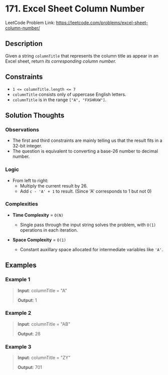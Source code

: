 # 171. Excel Sheet Column Number

LeetCode Problem Link: <https://leetcode.com/problems/excel-sheet-column-number/>

## Description

Given a string `columnTitle` that represents the column title as appear in an Excel sheet, return *its corresponding column number.*

## Constraints

- `1 <= columnTitle.length <= 7`
- `columnTitle` consists only of uppercase English letters.
- `columnTitle` is in the range `["A", "FXSHRXW"]`.

## Solution Thoughts

### Observations

- The first and third constraints are mainly telling us that the result fits in a 32-bit integer.
- The question is equivalent to converting a base-26 number to decimal number.

### Logic

- From left to right:
   - Multiply the current result by 26.
   - Add `c - 'A' + 1` to result. (Since 'A' corresponds to 1 but not 0)

### Complexities

- **Time Complexity** = `O(N)`
   - Single pass through the input string solves the problem, with `O(1)` operations in each iteration.

- **Space Complexity** = `O(1)`
   - Constant auxillary space allocated for intermediate variables like `'A'`.

## Examples

### Example 1

> **Input**: columnTitle = "A"
>
> **Output**: 1

### Example 2

> **Input**: columnTitle = "AB"
>
> **Output**: 28

### Example 3

> **Input**: columnTitle = "ZY"
>
> **Output**: 701
